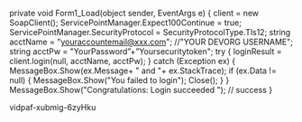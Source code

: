 
private void Form1_Load(object sender, EventArgs e) {
client = new SoapClient(); ServicePointManager.Expect100Continue = true;
ServicePointManager.SecurityProtocol = SecurityProtocolType.Tls12;
string acctName = "youraccountemail@xxx.com"; //"YOUR DEVORG USERNAME"; string acctPw = "YourPassword”+”Yoursecuritytoken";
try
{
loginResult = client.login(null, acctName, acctPw);
}
catch (Exception ex) {
MessageBox.Show(ex.Message+ " and "+ ex.StackTrace);
if (ex.Data != null) {
MessageBox.Show("You failed to login");
Close(); }
}
MessageBox.Show("Congratulations: Login succeeded "); // success
}


vidpaf-xubmig-6zyHku
